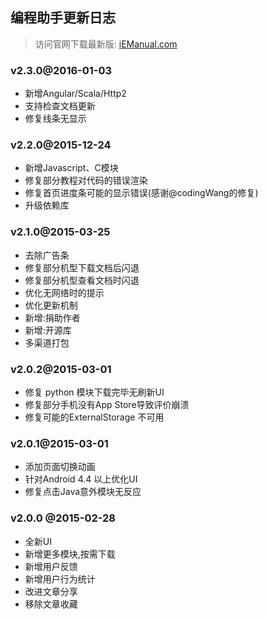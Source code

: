 编程助手更新日志
--------------
> 访问官网下载最新版: [iEManual.com](http://www.iemanual.com/)

### v2.3.0@2016-01-03

* 新增Angular/Scala/Http2
* 支持检查文档更新
* 修复线条无显示

### v2.2.0@2015-12-24

* 新增Javascript、C模块
* 修复部分教程对代码的错误渲染
* 修复首页进度条可能的显示错误(感谢@codingWang的修复)
* 升级依赖库

### v2.1.0@2015-03-25

* 去除广告条
* 修复部分机型下载文档后闪退
* 修复部分机型查看文档时闪退
* 优化无网络时的提示
* 优化更新机制
* 新增:捐助作者
* 新增:开源库
* 多渠道打包

### v2.0.2@2015-03-01

* 修复 python 模块下载完毕无刷新UI  
* 修复部分手机没有App Store导致评价崩溃 
* 修复可能的ExternalStorage 不可用

### v2.0.1@2015-03-01

* 添加页面切换动画
* 针对Android 4.4 以上优化UI
* 修复点击Java意外模块无反应

### v2.0.0 @2015-02-28

* 全新UI
* 新增更多模块,按需下载
* 新增用户反馈
* 新增用户行为统计
* 改进文章分享
* 移除文章收藏